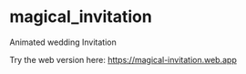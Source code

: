 # magical_invitation

Animated wedding Invitation

Try the web version here: https://magical-invitation.web.app
